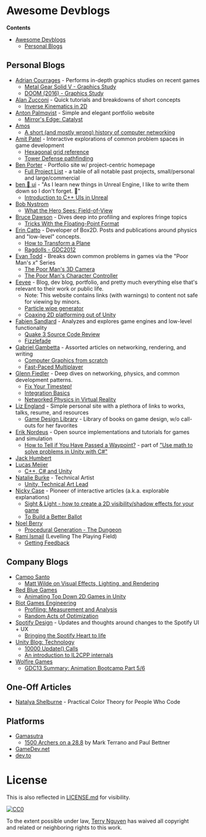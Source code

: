 # Awesome Devblogs

**Contents**

- [Awesome Devblogs](#awesome-devblogs)
  - [Personal Blogs](#personal-blogs)

## Personal Blogs

- [Adrian Courrages](http://www.adriancourreges.com/) - Performs in-depth graphics studies on recent games
  - [Metal Gear Solid V - Graphics Study](http://www.adriancourreges.com/blog/2017/12/15/mgs-v-graphics-study/)
  - [DOOM (2016) - Graphics Study](http://www.adriancourreges.com/blog/2016/09/09/doom-2016-graphics-study/)
- [Alan Zucconi](https://www.alanzucconi.com/) - Quick tutorials and breakdowns of short concepts
  - [Inverse Kinematics in 2D](https://www.alanzucconi.com/2018/05/02/ik-2d-1/)
- [Anton Palmqvist](https://antonpalmqvist.com/) - Simple and elegant portfolio website
  - [Mirror's Edge: Catalyst](https://antonpalmqvist.com/mirrorsedge)
- [Amos](https://fasterthanli.me/)
  - [A short (and mostly wrong) history of computer networking](https://fasterthanli.me/blog/2019/making-our-own-ping/)
- [Amit Patel](https://www.redblobgames.com/) - Interactive explorations of common problem spaces in game development
  - [Hexagonal grid reference](https://www.redblobgames.com/grids/hexagons/)
  - [Tower Defense pathfinding](https://www.redblobgames.com/pathfinding/tower-defense/)
- [Ben Porter](https://bp.io/) - Portfolio site w/ project-centric homepage
  - [Full Project List](https://bp.io/projects/) - a table of all notable past projects, small/personal and large/commercial
- [ben :seedling: ui](https://benui.ca/) - "As I learn new things in Unreal Engine, I like to write them down so I don't forget. :seedling:"
  - [Introduction to C++ UIs in Unreal](https://benui.ca/unreal/ui-cpp-basics/)
- [Bob Nystrom](http://journal.stuffwithstuff.com/)
  - [What the Hero Sees: Field-of-View](http://journal.stuffwithstuff.com/2015/09/07/what-the-hero-sees/)
- [Bruce Dawson](https://randomascii.wordpress.com/) - Dives deep into profiling and explores fringe topics
  - [Tricks With the Floating-Point Format](https://randomascii.wordpress.com/2012/01/11/tricks-with-the-floating-point-format/)
- [Erin Catto](https://box2d.org/) - Developer of Box2D. Posts and publications around physics and "low-level" concepts.
  - [How to Transform a Plane](https://box2d.org/posts/2018/09/how-to-transform-a-plane/)
  - [Ragdolls - GDC2012](https://box2d.org/files/ErinCatto_Ragdolls_GDC2012.pdf)
- [Evan Todd](http://etodd.io/) - Breaks down common problems in games via the "Poor Man's _x_" Series
  - [The Poor Man's 3D Camera](http://etodd.io/2017/11/28/poor-mans-3d-camera/)
  - [The Poor Man's Character Controller](http://etodd.io/2015/04/03/poor-mans-character-controller/)
- [Eevee](https://eev.ee/) - Blog, dev blog, portfolio, and pretty much everything else that's relevant to their work or public life.
  - Note: This website contains links (with warnings) to content not safe for viewing by minors.
  - [Particle wipe generator](https://eev.ee/release/2019/04/20/particle-wipe-generator/)
  - [Coaxing 2D platforming out of Unity](https://eev.ee/blog/2017/10/13/coaxing-2d-platforming-out-of-unity/)
- [Fabien Sandlard](http://fabiensanglard.net/) - Analyzes and explores game engines and low-level functionality
  - [Quake 3 Source Code Review](http://fabiensanglard.net/quake3/index.php) 
  - [Fizzlefade](http://fabiensanglard.net/fizzlefade/index.php)
- [Gabriel Gambetta](http://www.gabrielgambetta.com/) - Assorted articles on networking, rendering, and writing
  - [Computer Graphics from scratch](http://www.gabrielgambetta.com/computer-graphics-from-scratch/introduction.html)
  - [Fast-Paced Multiplayer](http://www.gabrielgambetta.com/client-server-game-architecture.html)
- [Glenn Fiedler](https://gafferongames.com/) - Deep dives on networking, physics, and common development patterns.
  - [Fix Your Timestep!](https://gafferongames.com/post/fix_your_timestep/)
  - [Integration Basics](https://gafferongames.com/post/integration_basics/)
  - [Networked Physics in Virtual Reality](https://gafferongames.com/post/networked_physics_in_virtual_reality/)
- [Liz England](https://lizengland.com/blog/) - Simple personal site with a plethora of links to works, talks, resume, and resources
  - [Game Design Library](https://lizengland.com/blog/game-design-library/) - Library of books on game design, w/o call-outs for her favorites
- [Erik Nordeus](https://www.habrador.com/tutorials/) - Open source implementations and tutorials for games and simulation
  - [How to Tell if You Have Passed a Waypoint?](https://www.habrador.com/tutorials/math/2-passed-waypoint/) - part of ["Use math to solve problems in Unity with C#"](https://www.habrador.com/tutorials/math/)
- [Jack Humbert](https://jackhumbert.com/)
- [Lucas Meijer](http://lucasmeijer.com/)
  - [C++, C# and Unity](http://lucasmeijer.com/posts/cpp_unity/)
- [Natalie Burke](http://natbird.com/index.html) - Technical Artist
  - [Unity, Technical Art Lead](http://natbird.com/unity-work.html)
- [Nicky Case](https://ncase.me/) - Pioneer of interactive articles (a.k.a. explorable explanations)
  - [Sight & Light - how to create a 2D visibility/shadow effects for your game](https://ncase.me/sight-and-light/)
  - [To Build a Better Ballot](https://ncase.me/ballot/)
- [Noel Berry](http://noelberry.ca/)
  - [Procedural Generation - The Dungeon](http://noelberry.ca/#thedungeons)
- [Rami Ismail](https://ltpf.ramiismail.com/) (Levelling The Playing Field)
  - [Getting Feedback](https://ltpf.ramiismail.com/feedback/)

## Company Blogs

- [Campo Santo](http://blog.camposanto.com/)
  - [Matt Wilde on Visual Effects, Lighting, and Rendering](http://blog.camposanto.com/post/171934927979/hi-im-matt-wilde-an-old-man-from-the-north-of)
- [Red Blue Games](https://blog.redbluegames.com/)
  - [Animating Top Down 2D Games in Unity](https://blog.redbluegames.com/animating-top-down-2d-games-in-unity-5e966b81790e)
- [Riot Games Engineering](https://engineering.riotgames.com/)
  - [Profiling: Measurement and Analysis](https://engineering.riotgames.com/news/profiling-measurement-and-analysis)
  - [Random Acts of Optimization](https://engineering.riotgames.com/news/random-acts-optimization)
- [Spotify Design](https://spotify.design) - Updates and thoughts around changes to the Spotify UI + UX
  - [Bringing the Spotify Heart to life](https://spotify.design/article/bringing-the-spotify-heart-to-life)
- [Unity Blog: Technology](https://blogs.unity3d.com/category/technology/page/3/)
  - [10000 Update() Calls](https://blogs.unity3d.com/2015/12/23/1k-update-calls/)
  - [An introduction to IL2CPP internals](https://blogs.unity3d.com/2015/05/06/an-introduction-to-ilcpp-internals/)
- [Wolfire Games](https://blog.wolfire.com)
  - [GDC13 Summary: Animation Bootcamp Part 5/6](https://blog.wolfire.com/2013/04/GDC13-Summary-Animation-Bootcamp-Part-5-6)

## One-Off Articles
- [Natalya Shelburne](https://tallys.github.io/color-theory/) - Practical Color Theory for People Who Code

## Platforms

- [Gamasutra](https://www.gamasutra.com/blogs/)
  - [1500 Archers on a 28.8](https://www.gamasutra.com/view/feature/131503/1500_archers_on_a_288_network_.php) by Mark Terrano and Paul Bettner
- [GameDev.net](https://www.gamedev.net/)
- [dev.to](https://dev.to/)

# License

This is also reflected in [LICENSE.md](LICENSE.md) for visibility.

[![CC0](http://mirrors.creativecommons.org/presskit/buttons/88x31/svg/cc-zero.svg)](https://creativecommons.org/publicdomain/zero/1.0/)

To the extent possible under law, [Terry Nguyen](https://terrehbyte.com) has
waived all copyright and related or neighboring rights to this work.
